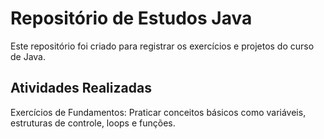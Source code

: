 # Repositório de Estudos Java

Este repositório foi criado para registrar os exercícios e projetos do curso de Java. 

## Atividades Realizadas

Exercícios de Fundamentos: Praticar conceitos básicos como variáveis, estruturas de controle, loops e funções.

